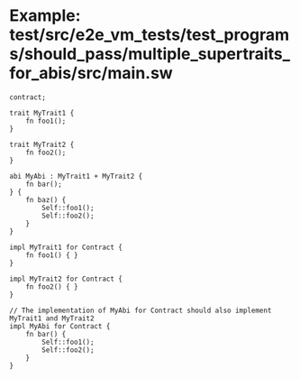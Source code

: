 # Example: test/src/e2e_vm_tests/test_programs/should_pass/multiple_supertraits_for_abis/src/main.sw

```sway
contract;

trait MyTrait1 {
    fn foo1();
}

trait MyTrait2 {
    fn foo2();
}

abi MyAbi : MyTrait1 + MyTrait2 {
    fn bar();
} {
    fn baz() {
        Self::foo1();
        Self::foo2();
    }
}

impl MyTrait1 for Contract {
    fn foo1() { }
}

impl MyTrait2 for Contract {
    fn foo2() { }
}

// The implementation of MyAbi for Contract should also implement MyTrait1 and MyTrait2
impl MyAbi for Contract {
    fn bar() {
        Self::foo1();
        Self::foo2();
    }
}

```
